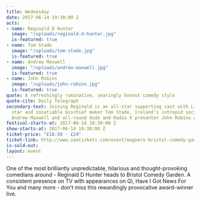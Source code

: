 ```yaml
---
title: Wednesday
date: 2017-06-14 19:30:00 Z
acts:
- name: Reginald D Hunter
  image: "/uploads/reginald-d-hunter.jpg"
  is-featured: true
- name: Tom Stade
  image: "/uploads/tom-stade.jpg"
  is-featured: true
- name: Andrew Maxwell
  image: "/uploads/andrew-maxwell.jpg"
  is-featured: true
- name: John Robins
  image: "/uploads/john-robins.jpg"
  is-featured: true
quote: A refreshingly ruminative, searingly honest comedy style
quote-cite: Daily Telegraph
secondary-text: Joining Reginald is an all-star supporting cast with Live At The Apollo
  star and insatiable mischief maker Tom Stade, Ireland’s intrepid social commentator
  Andrew Maxwell and all-round dude and Radio X presenter John Robins as host.
festival-starts-at: 2017-06-14 18:30:00 Z
show-starts-at: 2017-06-14 19:30:00 Z
ticket-price: "£18.50 - £24"
ticket-link: http://www.seetickets.com/event/magners-bristol-comedy-garden-reginald-d-hunter/big-top-bristol-comedy-garden/973926/
is-sold-out: 
layout: event
---
```


One of the most brilliantly unpredictable, hilarious and thought-provoking comedians around - Reginald D Hunter heads to Bristol Comedy Garden. A consistent presence on TV with appearances on Qi, Have I Got News For You and many more - don’t miss this rewardingly provocative award-winner live.